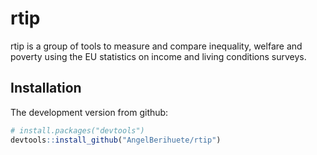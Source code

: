 # rtip

rtip is a group of tools to measure and compare inequality, welfare and 
poverty using the EU statistics on income and living conditions surveys.


## Installation

The development version from github:

```R
# install.packages("devtools")
devtools::install_github("AngelBerihuete/rtip")
```

